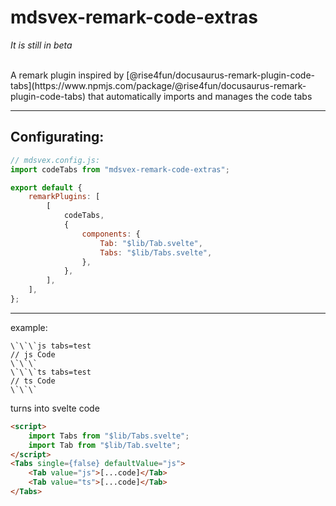 # mdsvex-remark-code-extras

_It is still in beta_

<br>
A remark plugin inspired by [@rise4fun/docusaurus-remark-plugin-code-tabs](https://www.npmjs.com/package/@rise4fun/docusaurus-remark-plugin-code-tabs) that automatically imports and manages the code tabs

---

## Configurating:

```js
// mdsvex.config.js:
import codeTabs from "mdsvex-remark-code-extras";

export default {
    remarkPlugins: [
        [
            codeTabs,
            {
                components: {
                    Tab: "$lib/Tab.svelte",
                    Tabs: "$lib/Tabs.svelte",
                },
            },
        ],
    ],
};
```

---

example:

```
\`\`\`js tabs=test
// js Code
\`\`\`
\`\`\`ts tabs=test
// ts Code
\`\`\`
```

turns into svelte code

```html
<script>
    import Tabs from "$lib/Tabs.svelte";
    import Tab from "$lib/Tab.svelte";
</script>
<Tabs single={false} defaultValue="js">
    <Tab value="js">[...code]</Tab>
    <Tab value="ts">[...code]</Tab>
</Tabs>
```
